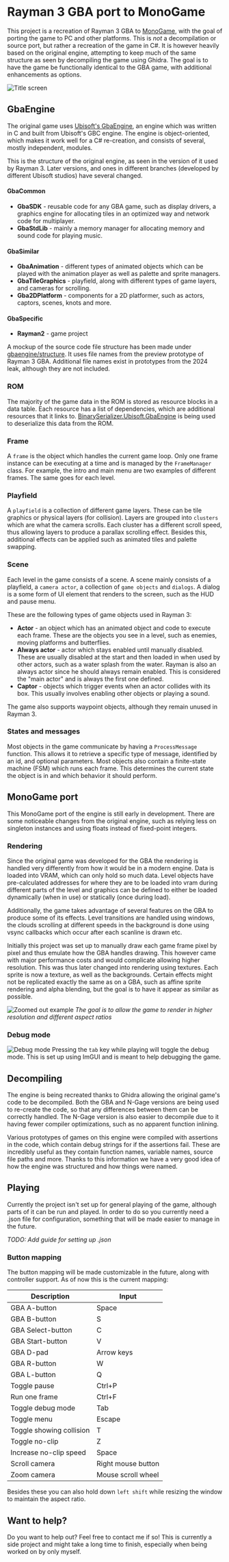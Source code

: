 # Rayman 3 GBA port to MonoGame
This project is a recreation of Rayman 3 GBA to [MonoGame](https://monogame.net), with the goal of porting the game to PC and other platforms. This is *not* a decompilation or source port, but rather a recreation of the game in C#. It is however heavily based on the original engine, attempting to keep much of the same structure as seen by decompiling the game using Ghidra. The goal is to have the game be functionally identical to the GBA game, with additional enhancements as options.

![Title screen](img/title_screen.png)

## GbaEngine
The original game uses [Ubisoft's GbaEngine](https://raymanpc.com/wiki/en/GbaEngine), an engine which was written in C and built from Ubisoft's GBC engine. The engine is object-oriented, which makes it work well for a C# re-creation, and consists of several, mostly independent, modules.

This is the structure of the original engine, as seen in the version of it used by Rayman 3. Later versions, and ones in different branches (developed by different Ubisoft studios) have several changed.

#### GbaCommon
- **GbaSDK** - reusable code for any GBA game, such as display drivers, a graphics engine for allocating tiles in an optimized way and network code for multiplayer.
- **GbaStdLib** - mainly a memory manager for allocating memory and sound code for playing music.

#### GbaSimilar
- **GbaAnimation** -  different types of animated objects which can be played with the animation player as well as palette and sprite managers.
- **GbaTileGraphics** - playfield, along with different types of game layers, and cameras for scrolling.
- **Gba2DPlatform** - components for a 2D platformer, such as actors, captors, scenes, knots and more.

#### GbaSpecific
- **Rayman2** - game project

A mockup of the source code file structure has been made under [gbaengine/structure](gbaengine/structure). It uses file names from the preview prototype of Rayman 3 GBA. Additional file names exist in prototypes from the 2024 leak, although they are not included.

### ROM
The majority of the game data in the ROM is stored as resource blocks in a data table. Each resource has a list of dependencies, which are additional resources that it links to. [BinarySerializer.Ubisoft.GbaEngine](https://github.com/BinarySerializer/BinarySerializer.Ubisoft.GbaEngine) is being used to deserialize this data from the ROM.

### Frame
A `frame` is the object which handles the current game loop. Only one frame instance can be executing at a time and is managed by the `FrameManager` class. For example, the intro and main menu are two examples of different frames. The same goes for each level.

### Playfield
A `playfield` is a collection of different game layers. These can be tile graphics or physical layers (for collision). Layers are grouped into `clusters` which are what the camera scrolls. Each cluster has a different scroll speed, thus allowing layers to produce a parallax scrolling effect. Besides this, additional effects can be applied such as animated tiles and palette swapping.

### Scene
Each level in the game consists of a scene. A scene mainly consists of a playfield, a `camera actor`, a collection of `game objects` and `dialogs`. A dialog is a some form of UI element that renders to the screen, such as the HUD and pause menu.

These are the following types of game objects used in Rayman 3:

- **Actor** - an object which has an animated object and code to execute each frame. These are the objects you see in a level, such as enemies, moving platforms and butterflies.
- **Always actor** - actor which stays enabled until manually disabled. These are usually disabled at the start and then loaded in when used by other actors, such as a water splash from the water. Rayman is also an always actor since he should always remain enabled. This is considered the "main actor" and is always the first one defined.
- **Captor** - objects which trigger events when an actor collides with its box. This usually involves enabling other objects or playing a sound.

The game also supports waypoint objects, although they remain unused in Rayman 3.

### States and messages
Most objects in the game communicate by having a `ProcessMessage` function. This allows it to retrieve a specific type of message, identified by an id, and optional parameters. Most objects also contain a finite-state machine (FSM) which runs each frame. This determines the current state the object is in and which behavior it should perform.

## MonoGame port
This MonoGame port of the engine is still early in development. There are some noticeable changes from the original engine, such as relying less on singleton instances and using floats instead of fixed-point integers.

### Rendering
Since the original game was developed for the GBA the rendering is handled very differently from how it would be in a modern engine. Data is loaded into VRAM, which can only hold so much data. Level objects have pre-calculated addresses for where they are to be loaded into vram during different parts of the level and graphics can be defined to either be loaded dynamically (when in use) or statically (once during load).

Additionally, the game takes advantage of several features on the GBA to produce some of its effects. Level transitions are handled using windows, the clouds scrolling at different speeds in the background is done using vsync callbacks which occur after each scanline is drawn etc.

Initially this project was set up to manually draw each game frame pixel by pixel and thus emulate how the GBA handles drawing. This however came with major performance costs and would complicate allowing higher resolution. This was thus later changed into rendering using textures. Each sprite is now a texture, as well as the backgrounds. Certain effects might not be replicated exactly the same as on a GBA, such as affine sprite rendering and alpha blending, but the goal is to have it appear as similar as possible.

![Zoomed out example](img/zoom_out.png)
*The goal is to allow the game to render in higher resolution and different aspect ratios*

### Debug mode
![Debug mode](img/debug_mode.png)
Pressing the `tab` key while playing will toggle the debug mode. This is set up using ImGUI and is meant to help debugging the game.

## Decompiling
The engine is being recreated thanks to Ghidra allowing the original game's code to be decompiled. Both the GBA and N-Gage versions are being used to re-create the code, so that any differences between them can be correctly handled. The N-Gage version is also easier to decompile due to it having fewer compiler optimizations, such as no apparent function inlining.

Various prototypes of games on this engine were compiled with assertions in the code, which contain debug strings for if the assertions fail. These are incredibly useful as they contain function names, variable names, source file paths and more. Thanks to this information we have a very good idea of how the engine was structured and how things were named.

## Playing
Currently the project isn't set up for general playing of the game, although parts of it can be run and played. In order to do so you currently need a .json file for configuration, something that will be made easier to manage in the future.

*TODO: Add guide for setting up .json*

### Button mapping
The button mapping will be made customizable in the future, along with controller support. As of now this is the current mapping:

| **Description**          | **Input**          |
|--------------------------|--------------------|
| GBA A-button             | Space              |
| GBA B-button             | S                  |
| GBA Select-button        | C                  |
| GBA Start-button         | V                  |
| GBA D-pad                | Arrow keys         |
| GBA R-button             | W                  |
| GBA L-button             | Q                  |
| Toggle pause             | Ctrl+P             |
| Run one frame            | Ctrl+F             |
| Toggle debug mode        | Tab                |
| Toggle menu              | Escape             |
| Toggle showing collision | T                  |
| Toggle no-clip           | Z                  |
| Increase no-clip speed   | Space              |
| Scroll camera            | Right mouse button |
| Zoom camera              | Mouse scroll wheel |

Besides these you can also hold down `left shift` while resizing the window to maintain the aspect ratio.

## Want to help?
Do you want to help out? Feel free to contact me if so! This is currently a side project and might take a long time to finish, especially when being worked on by only myself.